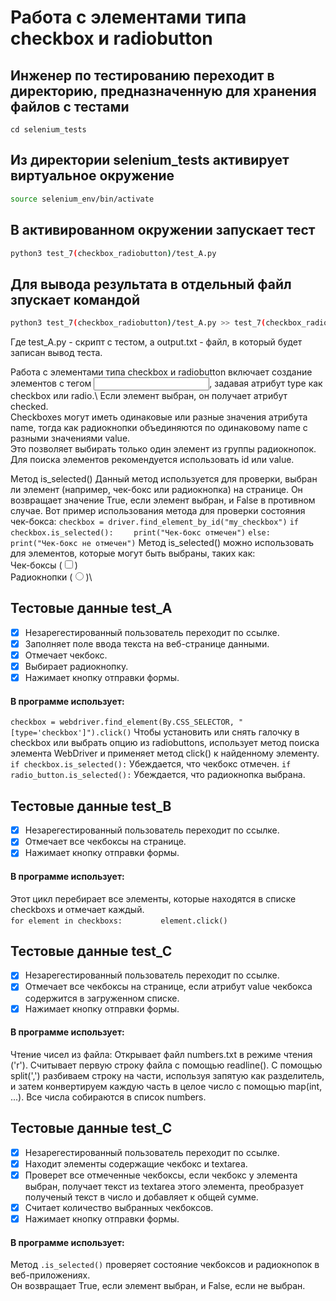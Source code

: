# Работа с элементами типа checkbox и radiobutton

## Инженер по тестированию переходит в директорию, предназначенную для хранения файлов с тестами
```
cd selenium_tests
```
## Из директории selenium_tests активирует виртуальное окружение
```sh
source selenium_env/bin/activate
```
## В активированном окружении запускает тест 
```sh
python3 test_7(checkbox_radiobutton)/test_A.py
```
## Для вывода результата в отдельный файл зпускает командой 
```sh
python3 test_7(checkbox_radiobutton)/test_A.py >> test_7(checkbox_radiobutton)/output.txt
```
Где test_A.py -  скрипт с тестом, а output.txt - файл, в который будет записан вывод теста.

Работа с элементами типа checkbox и radiobutton включает создание элементов с тегом <input>, задавая атрибут type как checkbox или radio.\ 
Если элемент выбран, он получает атрибут checked.\
Checkboxes могут иметь одинаковые или разные значения атрибута name, тогда как радиокнопки объединяются по одинаковому name с разными значениями value.\
Это позволяет выбирать только один элемент из группы радиокнопок.\
Для поиска элементов рекомендуется использовать id или value.

Метод is_selected()
Данный метод используется для проверки, выбран ли элемент (например, чек-бокс или радиокнопка) на странице.
Он возвращает значение True, если элемент выбран, и False в противном случае.
Вот пример использования метода для проверки состояния чек-бокса:
```checkbox = driver.find_element_by_id("my_checkbox")```
```if checkbox.is_selected():```
```    print("Чек-бокс отмечен")```
```else:```
```    print("Чек-бокс не отмечен")```
Метод is_selected() можно использовать для элементов, которые могут быть выбраны, таких как:\
Чек-боксы (<input type="checkbox">)\
Радиокнопки (<input type="radio">)\

## Тестовые данные test_A
- [x] Незарегестированный пользователь переходит по ссылке.
- [x] Заполняет поле ввода текста на веб-странице данными.
- [x] Отмечает чекбокс.
- [x] Выбирает радиокнопку.
- [x] Нажимает кнопку отправки формы.

#### В программе использует: 
```checkbox = webdriver.find_element(By.CSS_SELECTOR, "[type='checkbox']").click()``` Чтобы установить или снять галочку в checkbox или выбрать опцию из radiobuttons, использует метод поиска элемента WebDriver и применяет метод click() к найденному элементу.\
```if checkbox.is_selected():``` Убеждается, что чекбокс отмечен.
```if radio_button.is_selected():``` Убеждается, что  радиокнопка выбрана.


## Тестовые данные test_B
- [x] Незарегестированный пользователь переходит по ссылке.
- [x] Отмечает все чекбоксы на странице.
- [x] Нажимает кнопку отправки формы.

#### В программе использует: 
 Этот цикл перебирает все элементы, которые находятся в списке checkboxs и отмечает каждый.\
 ```for element in checkboxs:```
```        element.click()``` 


## Тестовые данные test_С
- [x] Незарегестированный пользователь переходит по ссылке.
- [x] Отмечает все чекбоксы на странице, если атрибут value чекбокса содержится в загруженном списке.
- [x] Нажимает кнопку отправки формы.

#### В программе использует:
Чтение чисел из файла:
Открывает файл numbers.txt в режиме чтения ('r').
Считывает первую строку файла с помощью readline().
С помощью split(',') разбиваем строку на части, используя запятую как разделитель, и затем конвертируем каждую часть в целое число с помощью map(int, ...). Все числа собираются в список numbers.

## Тестовые данные test_С
- [x] Незарегестированный пользователь переходит по ссылке.
- [x] Находит элементы содержащие чекбокс и textarea.
- [x] Проверет все отмеченные чекбоксы, если чекбокс у элемента выбран, получает текст из textarea этого элемента, преобразует полученый текст в число и добавляет к общей сумме.
- [x] Считает количество выбранных чекбоксов.
- [x] Нажимает кнопку отправки формы.

#### В программе использует:
Метод ```.is_selected()``` проверяет состояние чекбоксов и радиокнопок в веб-приложениях.\
Он возвращает True, если элемент выбран, и False, если не выбран.